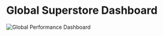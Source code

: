 # Global Superstore Dashboard

![Global Performance Dashboard](https://user-images.githubusercontent.com/121562985/217886583-41f091b6-7977-4efe-8191-35af7b2dacd8.png)

